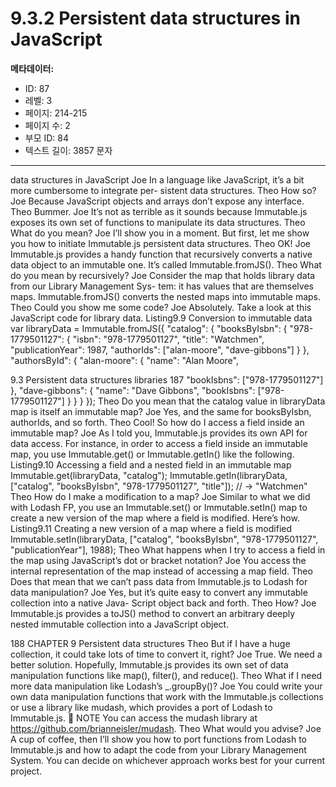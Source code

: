 # 9.3.2 Persistent data structures in JavaScript

**메타데이터:**
- ID: 87
- 레벨: 3
- 페이지: 214-215
- 페이지 수: 2
- 부모 ID: 84
- 텍스트 길이: 3857 문자

---

data structures in JavaScript
Joe In a language like JavaScript, it’s a bit more cumbersome to integrate per-
sistent data structures.
Theo How so?
Joe Because JavaScript objects and arrays don’t expose any interface.
Theo Bummer.
Joe It’s not as terrible as it sounds because Immutable.js exposes its own set of
functions to manipulate its data structures.
Theo What do you mean?
Joe I’ll show you in a moment. But first, let me show you how to initiate Immutable.js
persistent data structures.
Theo OK!
Joe Immutable.js provides a handy function that recursively converts a native data
object to an immutable one. It’s called Immutable.fromJS().
Theo What do you mean by recursively?
Joe Consider the map that holds library data from our Library Management Sys-
tem: it has values that are themselves maps. Immutable.fromJS() converts the
nested maps into immutable maps.
Theo Could you show me some code?
Joe Absolutely. Take a look at this JavaScript code for library data.
Listing9.9 Conversion to immutable data
var libraryData = Immutable.fromJS({
"catalog": {
"booksByIsbn": {
"978-1779501127": {
"isbn": "978-1779501127",
"title": "Watchmen",
"publicationYear": 1987,
"authorIds": ["alan-moore",
"dave-gibbons"]
}
},
"authorsById": {
"alan-moore": {
"name": "Alan Moore",

9.3 Persistent data structures libraries 187
"bookIsbns": ["978-1779501127"]
},
"dave-gibbons": {
"name": "Dave Gibbons",
"bookIsbns": ["978-1779501127"]
}
}
}
});
Theo Do you mean that the catalog value in libraryData map is itself an immutable
map?
Joe Yes, and the same for booksByIsbn, authorIds, and so forth.
Theo Cool! So how do I access a field inside an immutable map?
Joe As I told you, Immutable.js provides its own API for data access. For instance,
in order to access a field inside an immutable map, you use Immutable.get()
or Immutable.getIn() like the following.
Listing9.10 Accessing a field and a nested field in an immutable map
Immutable.get(libraryData, "catalog");
Immutable.getIn(libraryData,
["catalog", "booksByIsbn", "978-1779501127", "title"]);
// → "Watchmen"
Theo How do I make a modification to a map?
Joe Similar to what we did with Lodash FP, you use an Immutable.set() or
Immutable.setIn() map to create a new version of the map where a field is
modified. Here’s how.
Listing9.11 Creating a new version of a map where a field is modified
Immutable.setIn(libraryData,
["catalog", "booksByIsbn",
"978-1779501127", "publicationYear"],
1988);
Theo What happens when I try to access a field in the map using JavaScript’s dot or
bracket notation?
Joe You access the internal representation of the map instead of accessing a map
field.
Theo Does that mean that we can’t pass data from Immutable.js to Lodash for data
manipulation?
Joe Yes, but it’s quite easy to convert any immutable collection into a native Java-
Script object back and forth.
Theo How?
Joe Immutable.js provides a toJS() method to convert an arbitrary deeply nested
immutable collection into a JavaScript object.

188 CHAPTER 9 Persistent data structures
Theo But if I have a huge collection, it could take lots of time to convert it, right?
Joe True. We need a better solution. Hopefully, Immutable.js provides its own set
of data manipulation functions like map(), filter(), and reduce().
Theo What if I need more data manipulation like Lodash’s _.groupBy()?
Joe You could write your own data manipulation functions that work with the
Immutable.js collections or use a library like mudash, which provides a port of
Lodash to Immutable.js.
 NOTE You can access the mudash library at https://github.com/brianneisler/mudash.
Theo What would you advise?
Joe A cup of coffee, then I’ll show you how to port functions from Lodash to
Immutable.js and how to adapt the code from your Library Management System.
You can decide on whichever approach works best for your current project.